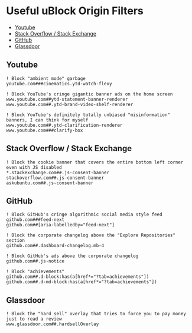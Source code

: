 # Useful uBlock Origin Filters

- [Youtube](#youtube)
- [Stack Overflow / Stack Exchange](#stack-overflow-stack-exchange)
- [GitHub](#github)
- [Glassdoor](#glassdoor)

## Youtube

```adblock
! Block "ambient mode" garbage
youtube.com###cinematics.ytd-watch-flexy

! Block YouTube's cringe gigantic banner ads on the home screen
www.youtube.com##ytd-statement-banner-renderer
www.youtube.com##.ytd-brand-video-shelf-renderer

! Block YouTube's definitely totally unbiased "misinformation" banners, I can think for myself
www.youtube.com##.ytd-clarification-renderer
www.youtube.com###clarify-box
```

## Stack Overflow / Stack Exchange

```adblock
! Block the cookie banner that covers the entire bottom left corner even with JS disabled
*.stackexchange.com##.js-consent-banner
stackoverflow.com##.js-consent-banner
askubuntu.com##.js-consent-banner
```

## GitHub

```adblock
! Block GitHub's cringe algorithmic social media style feed
github.com###feed-next
github.com##[aria-labelledby="feed-next"]

! Block the corporate changelog above the "Explore Repositories" section
github.com##.dashboard-changelog.mb-4

! Block GitHub's ads above the corporate changelog
github.com##.js-notice

! Block "achievements"
github.com##.d-block:has(a[href*="?tab=achievements"])
github.com##.d-md-block:has(a[href*="?tab=achievements"])
```

## Glassdoor

```adblock
! Block the "hard sell" overlay that tries to force you to pay money just to read a review
www.glassdoor.com##.hardsellOverlay
```
